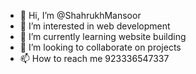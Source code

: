 - 👋 Hi, I’m @ShahrukhMansoor
- 👀 I’m interested in web development
- 🌱 I’m currently learning website building 
- 💞️ I’m looking to collaborate on projects 
- 📫 How to reach me 923336547337  

<!---
ShahrukhMansoor/ShahrukhMansoor is a ✨ special ✨ repository because its `README.md` (this file) appears on your GitHub profile.
You can click the Preview link to take a look at your changes.
--->
